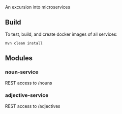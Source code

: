 An excursion into microservices

## Build ##

To test, build, and create docker images of all services:

`mvn clean install`

## Modules ##

### noun-service ###

REST access to /nouns

### adjective-service ###

REST access to /adjectives